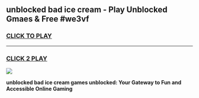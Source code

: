 
## unblocked bad ice cream - Play Unblocked Gmaes & Free #we3vf
<h3>
<a href="https://news.freeplayer.one?title=unblocked_bad_ice_cream&ref=26F">CLICK TO PLAY</a></h3>
<hr>

<h3>
<a href="https://news.freeplayer.one?title=unblocked_bad_ice_cream&ref=26F">CLICK 2 PLAY</a>
  
</h3>

<a href="https://news.freeplayer.one?title=unblocked_bad_ice_cream&ref=26F/"><img src="https://clearcache.store/games.png"></a>


**unblocked bad ice cream games unblocked: Your Gateway to Fun and Accessible Online Gaming**
